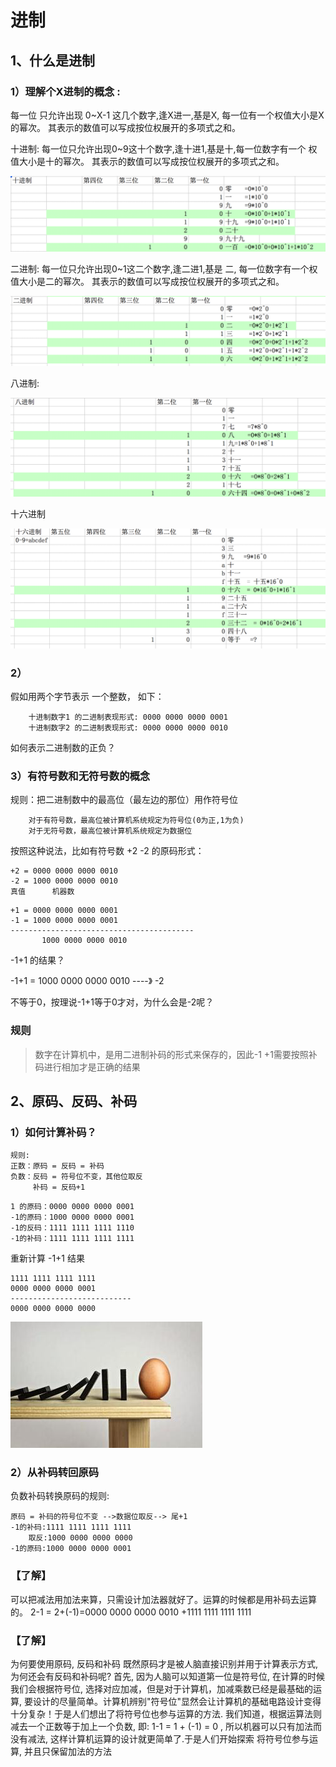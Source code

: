 # 进制

## 1、什么是进制

### 1）理解个X进制的概念 :
每一位 只允许出现 0~X-1 这几个数字,逢X进一,基是X, 每一位有一个权值大小是X的幂次。 其表示的数值可以写成按位权展开的多项式之和。

十进制: 
	每一位只允许出现0~9这十个数字,逢十进1,基是十,每一位数字有一个 权值大小是十的幂次。
	其表示的数值可以写成按位权展开的多项式之和。
	
![](../Images/01-第7天-15.png)


二进制: 
	每一位只允许出现0~1这二个数字,逢二进1,基是 二,
	每一位数字有一个权值大小是二的幂次。 其表示的数值可以写成按位权展开的多项式之和。
	
![](../Images/01-第7天-16.png)


八进制:
	
![](../Images/01-第7天-17.png)


十六进制
	
![](../Images/01-第7天-18.png)



### 2）
假如用两个字节表示 一个整数，
如下：
```
	十进制数字1 的二进制表现形式: 0000 0000 0000 0001
	十进制数字2 的二进制表现形式: 0000 0000 0000 0010
```
如何表示二进制数的正负？

### 3）有符号数和无符号数的概念

规则：把二进制数中的最高位（最左边的那位）用作符号位
```
	对于有符号数，最高位被计算机系统规定为符号位(0为正,1为负)
	对于无符号数，最高位被计算机系统规定为数据位
```
按照这种说法，比如有符号数 +2  -2 的原码形式：
```
+2 = 0000 0000 0000 0010
-2 = 1000 0000 0000 0010
真值      机器数
```
```
+1 = 0000 0000 0000 0001
-1 = 1000 0000 0000 0001
-----------------------------------------
	   1000 0000 0000 0010
```
-1+1 的结果？

-1+1 = 1000 0000 0000 0010 ----》 -2

不等于0，按理说-1+1等于0才对，为什么会是-2呢？

### 规则

> 数字在计算机中，是用二进制补码的形式来保存的，因此-1 +1需要按照补码进行相加才是正确的结果

## 2、原码、反码、补码

### 1）如何计算补码？
```
规则:
正数：原码 = 反码 = 补码
负数：反码 = 符号位不变，其他位取反
	 补码 = 反码+1
```

```
1 的原码：0000 0000 0000 0001
-1的原码：1000 0000 0000 0001
-1的反码：1111 1111 1111 1110
-1的补码：1111 1111 1111 1111
```

重新计算 -1+1 结果
```
1111 1111 1111 1111
0000 0000 0000 0001
---------------------------
0000 0000 0000 0000
```


![](../Images/01-第7天-14.png)


### 2）从补码转回原码

负数补码转换原码的规则:
```
原码 = 补码的符号位不变 -->数据位取反--> 尾+1
-1的补码:1111 1111 1111 1111
	取反:1000 0000 0000 0000
-1的原码:1000 0000 0000 0001
```

### 【了解】
可以把减法用加法来算，只需设计加法器就好了。运算的时候都是用补码去运算的。
2-1 = 2+(-1)=0000 0000 0000 0010 +1111 1111 1111 1111

### 【了解】
为何要使用原码, 反码和补码
既然原码才是被人脑直接识别并用于计算表示方式, 为何还会有反码和补码呢?
首先, 因为人脑可以知道第一位是符号位, 在计算的时候我们会根据符号位, 选择对应加减，但是对于计算机，加减乘数已经是最基础的运算, 要设计的尽量简单。计算机辨别"符号位"显然会让计算机的基础电路设计变得十分复杂！于是人们想出了将符号位也参与运算的方法.
 我们知道，根据运算法则减去一个正数等于加上一个负数, 即: 1-1 = 1 + (-1) = 0 , 所以机器可以只有加法而没有减法, 这样计算机运算的设计就更简单了.于是人们开始探索 将符号位参与运算, 并且只保留加法的方法
